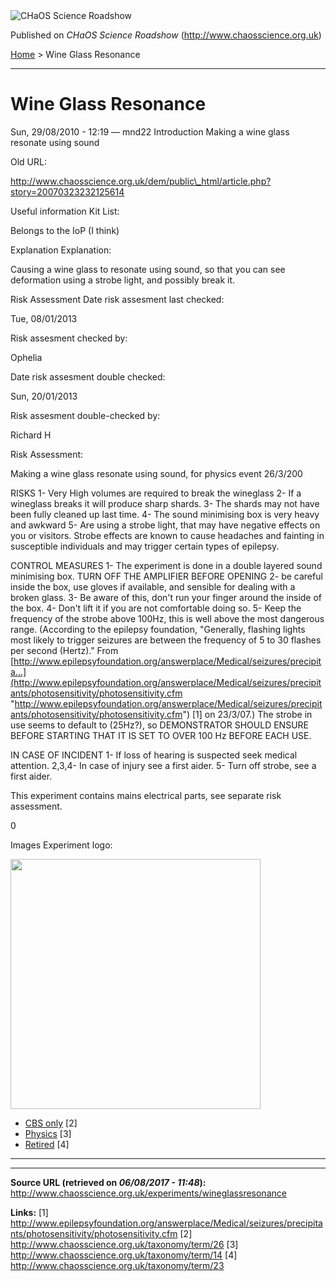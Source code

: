 <img src="http://www.chaosscience.org.uk/sites/default/files/garland_logo.png" alt="CHaOS Science Roadshow" id="logo" class="print-logo" />

Published on *CHaOS Science Roadshow* (<http://www.chaosscience.org.uk>)

[Home](http://www.chaosscience.org.uk/) &gt; Wine Glass Resonance

------------------------------------------------------------------------

Wine Glass Resonance
====================

<span class="submitted">Sun, 29/08/2010 - 12:19 — mnd22</span>
Introduction
Making a wine glass resonate using sound

Old URL: 

http://www.chaosscience.org.uk/dem/public\_html/article.php?story=20070323232125614

Useful information
Kit List: 

Belongs to the IoP (I think)

Explanation
Explanation: 

Causing a wine glass to resonate using sound, so that you can see deformation using a strobe light, and possibly break it.

Risk Assessment
Date risk assesment last checked: 

<span class="date-display-single">Tue, 08/01/2013</span>

Risk assesment checked by: 

Ophelia

Date risk assesment double checked: 

<span class="date-display-single">Sun, 20/01/2013</span>

Risk assesment double-checked by: 

Richard H

Risk Assessment: 

Making a wine glass resonate using sound, for physics event 26/3/200

RISKS
1- Very High volumes are required to break the wineglass
2- If a wineglass breaks it will produce sharp shards.
3- The shards may not have been fully cleaned up last time.
4- The sound minimising box is very heavy and awkward
5- Are using a strobe light, that may have negative effects on you or visitors. Strobe effects are known to cause headaches and fainting in susceptible individuals and may trigger certain types of epilepsy.

CONTROL MEASURES
1- The experiment is done in a double layered sound minimising box. TURN OFF THE AMPLIFIER BEFORE OPENING
2- be careful inside the box, use gloves if available, and sensible for dealing with a broken glass.
3- Be aware of this, don't run your finger around the inside of the box.
4- Don't lift it if you are not comfortable doing so.
5- Keep the frequency of the strobe above 100Hz, this is well above the most dangerous range. (According to the epilepsy foundation, "Generally, flashing lights most likely to trigger seizures are between the frequency of 5 to 30 flashes per second (Hertz)." From [http://www.epilepsyfoundation.org/answerplace/Medical/seizures/precipita...](http://www.epilepsyfoundation.org/answerplace/Medical/seizures/precipitants/photosensitivity/photosensitivity.cfm "http://www.epilepsyfoundation.org/answerplace/Medical/seizures/precipitants/photosensitivity/photosensitivity.cfm") <span class="print-footnote">\[1\]</span> on 23/3/07.)
The strobe in use seems to default to (25Hz?), so DEMONSTRATOR SHOULD ENSURE BEFORE STARTING THAT IT IS SET TO OVER 100 Hz BEFORE EACH USE.

IN CASE OF INCIDENT
1- If loss of hearing is suspected seek medical attention.
2,3,4- In case of injury see a first aider.
5- Turn off strobe, see a first aider.

This experiment contains mains electrical parts, see separate risk assessment.

0

Images
Experiment logo: 

<img src="http://www.chaosscience.org.uk/sites/default/files/imagefield_default_images/unknownexpt.png?1321624030" class="imagefield imagefield-field_experiment_logo" width="400" height="400" />

-   [CBS only](http://www.chaosscience.org.uk/taxonomy/term/26 "Non-transportable experiments that tend to be used for CBS only.") <span class="print-footnote">\[2\]</span>
-   [Physics](http://www.chaosscience.org.uk/taxonomy/term/14) <span class="print-footnote">\[3\]</span>
-   [Retired](http://www.chaosscience.org.uk/taxonomy/term/23 "An elderly experiment no longer in active use.") <span class="print-footnote">\[4\]</span>

****

------------------------------------------------------------------------

**Source URL (retrieved on *06/08/2017 - 11:48*):** <http://www.chaosscience.org.uk/experiments/wineglassresonance>

**Links:**
\[1\] http://www.epilepsyfoundation.org/answerplace/Medical/seizures/precipitants/photosensitivity/photosensitivity.cfm
\[2\] http://www.chaosscience.org.uk/taxonomy/term/26
\[3\] http://www.chaosscience.org.uk/taxonomy/term/14
\[4\] http://www.chaosscience.org.uk/taxonomy/term/23

